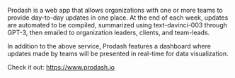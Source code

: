Prodash is a web app that allows organizations with one or more teams to provide day-to-day updates in one place. At the end of each week, updates are automated to be compiled, summarized using text-davinci-003 through GPT-3, then emailed to organization leaders, clients, and team-leads. 

In addition to the above service, Prodash features a dashboard where updates made by teams will be presented in real-time for data visualization. 

Check it out: https://www.prodash.io
